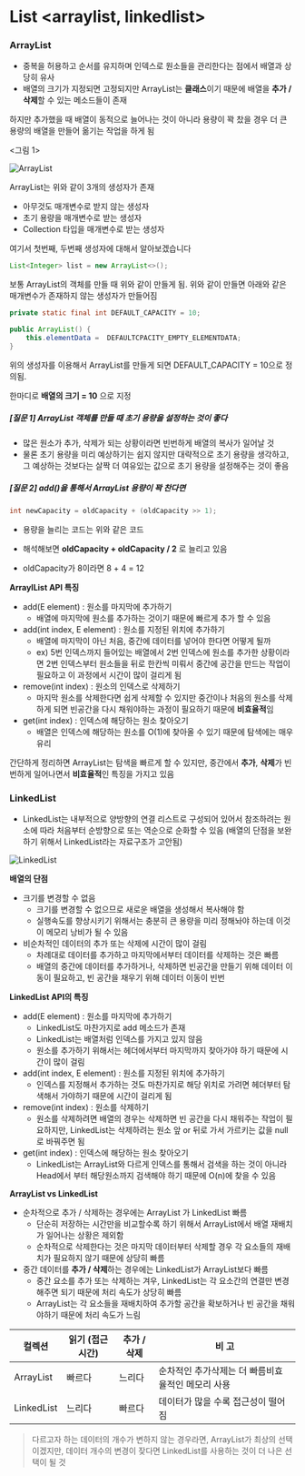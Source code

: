 # List <arraylist, linkedlist>

### **ArrayList**

- 중복을 허용하고 순서를 유지하며 인덱스로 원소들을 관리한다는 점에서 배열과 상당히 유사
- 배열의 크기가 지정되면 고정되지만 ArrayList는 **클래스**이기 때문에 배열을 **추가 / 삭제**할 수 있는 메소드들이 존재

하지만 추가했을 때 배열이 동적으로 늘어나는 것이 아니라 용량이 꽉 찼을 경우 더 큰 용량의 배열을 만들어 옮기는 작업을 하게 됨

<그림 1>

![ArrayList](https://img1.daumcdn.net/thumb/R1280x0/?scode=mtistory2&fname=https%3A%2F%2Fblog.kakaocdn.net%2Fdn%2Fqp1KU%2FbtqEiLKhVVi%2Fh1IfW46J1Ks7nu1DBvgUmk%2Fimg.png)

ArrayList는 위와 같이 3개의 생성자가 존재

- 아무것도 매개변수로 받지 않는 생성자
- 초기 용량을 매개변수로 받는 생성자
- Collection 타입을 매개변수로 받는 생성자



여기서 첫번째, 두번째 생성자에 대해서 알아보겠습니다

```java
List<Integer> list = new ArrayList<>();
```

보통 ArrayList의 객체를 만들 때 위와 같이 만들게 됨. 위와 같이 만들면 아래와 같은 매개변수가 존재하지 않는 생성자가 만들어짐



```java
private static final int DEFAULT_CAPACITY = 10;

public ArrayList() {
	this.elementData = 	DEFAULTCPACITY_EMPTY_ELEMENTDATA;
}
```

위의 생성자를 이용해서 ArrayList를 만들게 되면  DEFAULT_CAPACITY = 10으로 정의됨.

한마디로 **배열의 크기 = 10** 으로 지정



##### **[질문 1] ArrayList 객체를 만들 때 초기 용량을 설정하는 것이 좋다**

- 많은 원소가 추가, 삭제가 되는 상황이라면 빈번하게 배열의 복사가 일어날 것
- 물론 초기 용량을 미리 예상하기는 쉽지 않지만 대략적으로 초기 용량을 생각하고, 그 예상하는 것보다는 살짝 더 여유있는 값으로 초기 용량을 설정해주는 것이 좋음

##### **[질문 2] add()을 통해서 ArrayList 용량이 꽉 찬다면**

```java
int newCapacity = oldCapacity + (oldCapacity >> 1);
```

- 용량을 늘리는 코드는 위와 같은 코드

- 해석해보면 **oldCapacity + oldCapacity / 2** 로 늘리고 있음

- oldCapacity가 8이라면 8 + 4 = 12



**ArraylList API 특징**

- add(E element) : 원소를 마지막에 추가하기
  - 배열에 마지막에 원소를 추가하는 것이기 때문에 빠르게 추가 할 수 있음
- add(int index, E element) : 원소를 지정된 위치에 추가하기
  - 배열에 마지막이 아닌 처음, 중간에 데이터를 넣어야 한다면 어떻게 될까
  - ex) 5번 인덱스까지 들어있는 배열에서 2번 인덱스에 원소를 추가한 상황이라면 2번 인덱스부터 원소들을 뒤로 한칸씩 미뤄서 중간에 공간을 만드는 작업이 필요하고 이 과정에서 시간이 많이 걸리게 됨
- remove(int index) : 원소의 인덱스로 삭제하기
  - 마지막 원소를 삭제한다면 쉽게 삭제할 수 있지만 중간이나 처음의 원소를 삭제하게 되면 빈공간을 다시 채워야하는 과정이 필요하기 때문에 **비효율적**임
- get(int index) : 인덱스에 해당하는 원소 찾아오기
  - 배열은 인덱스에 해당하는 원소를 O(1)에 찾아올 수 있기 때문에 탐색에는 매우 유리

간단하게 정리하면 ArrayList는 탐색을 빠르게 할 수 있지만, 중간에서 **추가**, **삭제**가 빈번하게 일어나면서 **비효율적**인 특징을 가지고 있음



### **LinkedList**

- LinkedList는 내부적으로 양방향의 연결 리스트로 구성되어 있어서 참조하려는 원소에 따라 처음부터 순방향으로 또는 역순으로 순화할 수 있음 (배열의 단점을 보완하기 위해서 LinkedList라는 자료구조가 고안됨)

![LinkedList](https://s3.ap-northeast-2.amazonaws.com/opentutorials-user-file/module/1335/2949.png)

**배열의 단점**

- 크기를 변경할 수 없음
  - 크기를 변경할 수 없으므로 새로운 배열을 생성해서 복사해야 함
  - 실행속도를 향상시키기 위해서는 충분히 큰 용량을 미리 정해놔야 하는데 이것이 메모리 낭비가 될 수 있음
- 비순차적인 데이터의 추가 또는 삭제에 시간이 많이 걸림
  - 차례대로 데이터를 추가하고 마지막에서부터 데이터를 삭제하는 것은 빠름
  - 배열의 중간에 데이터를 추가하거나, 삭제하면 빈공간을 만들기 위해 데이터 이동이 필요하고, 빈 공간을 채우기 위해 데이터 이동이 빈번



**LinkedList API의 특징**

- add(E element) : 원소를 마지막에 추가하기
  - LinkedList도 마찬가지로 add 메소드가 존재
  - LinkedList는 배열처럼 인덱스를 가지고 있지 않음
  - 원소를 추가하기 위해서는 헤더에서부터 마지막까지 찾아가야 하기 때문에 시간이 많이 걸림
- add(int index, E element) : 원소를 지정된 위치에 추가하기
  - 인덱스를 지정해서 추가하는 것도 마찬가지로 해당 위치로 가려면 헤더부터 탐색해서 가야하기 때문에 시간이 걸리게 됨
- remove(int index) : 원소를 삭제하기
  - 원소를 삭제하려면 배열의 경우는 삭제하면 빈 공간을 다시 채워주는 작업이 필요하지만, LinkedList는 삭제하려는 원소 앞 or 뒤로 가서 가르키는 값을 null로 바꿔주면 됨
- get(int index) : 인덱스에 해당하는 원소 찾아오기
  - LinkedList는 ArrayList와 다르게 인덱스를 통해서 검색을 하는 것이 아니라 Head에서 부터 해당원소까지 검색해야 하기 때문에 O(n)에 찾을 수 있음



**ArrayList vs LinkedList**

- 순차적으로 추가 / 삭제하는 경우에는 ArrayList 가 LinkedList 빠름
  - 단순히 저장하는 시간만을 비교할수록 하기 위해서 ArrayList에서 배열 재배치가 일어나는 상황은 제외함
  - 순차적으로 삭제한다는 것은 마지막 데이터부터 삭제할 경우 각 요소들의 재배치가 필요하지 않기 때문에 상당히 빠름
- 중간 데이터를 **추가 / 삭제**하는 경우에는 LinkedList가 ArrayList보다 빠름
  - 중간 요소를 추가 또는 삭제하는 겨우, LinkedList는 각 요소간의 연결만 변경해주면 되기 때문에 처리 속도가 상당히 빠름
  - ArrayList는 각 요소들을 재배치하여 추가할 공간을 확보하거나 빈 공간을 채워야하기 때문에 처리 속도가 느림

| 컬렉션     | 읽기 (접근시간) | 추가 / 삭제 | 비 고                                                        |
| ---------- | --------------- | ----------- | ------------------------------------------------------------ |
| ArrayList  | 빠르다          | 느리다      | 순차적인 추가삭제는 더                                           빠름비효율적인 메모리 사용 |
| LinkedList | 느리다          | 빠르다      | 데이터가 많을 수록 접근성이 떨어짐                           |

> 다르고자 하는 데이터의 개수가 변하지 않는 경우라면, ArrayList가 최상의 선택이겠지만, 데이터 개수의 변경이 잦다면 LinkedList를 사용하는 것이 더 나은 선택이 될 것
